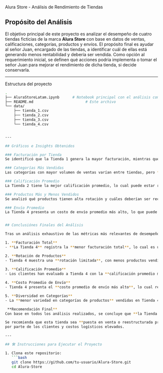Alura Store - Análisis de Rendimiento de Tiendas

## Propósito del Análisis

El objetivo principal de este proyecto es analizar el desempeño de cuatro tiendas ficticias de la marca **Alura Store** con base en datos de ventas, 
calificaciones, categorías, productos y envíos. El propósito final es ayudar al señor Juan, encargado de las tiendas, a identificar cuál de ellas está 
generando menos rentabilidad y debería ser vendida.
Como opción al requerimiento inicial,  se definen qué acciones podria implementa o tomar el señor Juan para mejorar el rendimiento de dicha tienda, si decide conservarla.

---

Estructura del proyecto

```bash
.
├── AluraStoreLatam.ipynb      # Notebook principal con el análisis completo
├── README.md                        # Este archivo
└── data/
    ├── tienda_1.csv
    ├── tienda_2.csv
    ├── tienda_3.csv
    └── tienda_4.csv


---

## Gráficos e Insights Obtenidos

### Facturación por Tienda
Se identificó que la Tienda 1 genera la mayor facturación, mientras que la Tienda 4 es la que menos ingresos obtiene.

### Categorías Más Vendidas
Las categorías con mayor volumen de ventas varían entre tiendas, pero **Electrónicos** y **Muebles** son comunes en el top 3 de las categorias más vendidas.

### Calificación Promedio
La Tienda 2 tiene la mejor calificación promedio, lo cual puede estar relacionado con una buena atención o calidad del producto.

### Productos Más y Menos Vendidos
Se analizó qué productos tienen alta rotación y cuáles deberían ser reconsiderados o promovidos mejor.

### Envío Promedio
La Tienda 4 presenta un costo de envío promedio más alto, lo que puede estar afectando negativamente su rentabilidad.


## Conclusiónes Finales del Análisis

Tras un análisis exhaustivo de las métricas más relevantes de desempeño para cada una de las tiendas de **Alura Store**, se ha determinado que:

1. **Facturación Total**
- **La Tienda 4** registra la **menor facturación total**, lo cual es una señal clara de bajo rendimiento financiero.

2. **Rotación de Productos**
- Tienda 4 muestra una **rotación limitada**, con menos productos vendidos y más productos con baja frecuencia de compra.
  
3. **Calificación Promedio**
- Los clientes han evaluado a Tienda 4 con la **calificación promedio más baja**, lo que puede estar afectando directamente su retención de clientes y reputación.

4. **Costo Promedio de Envío**
- Tienda 4 presenta el **costo promedio de envío más alto**, lo cual reduce su rentabilidad operativa y encarece su propuesta de valor.

5. **Diversidad en Categorías**
- La **menor variedad en categorías de productos** vendidas en Tienda 4 evidencia poco dinamismo o falta de atractivo comercial frente a las demás tiendas.

 **Recomendación Final**
Con base en todos los análisis realizados, se concluye que **la Tienda 4** es la **menos rentable** del portafolio actual.

Se recomienda que esta tienda sea **puesta en venta o reestructurada profundamente**, ya que representa una baja rentabilidad, escasa rotación, baja aceptación 
por parte de los clientes y costos logísticos elevados.

---

## 🛠️ Instrucciones para Ejecutar el Proyecto

1. Clona este repositorio:
   ```bash
   git clone https://github.com/tu-usuario/Alura-Store.git
   cd Alura-Store
